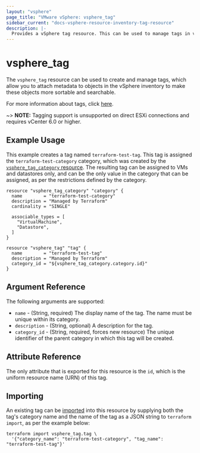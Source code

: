 ```yaml
---
layout: "vsphere"
page_title: "VMware vSphere: vsphere_tag"
sidebar_current: "docs-vsphere-resource-inventory-tag-resource"
description: |-
  Provides a vSphere tag resource. This can be used to manage tags in vSphere.
---
```


# vsphere\_tag

The `vsphere_tag` resource can be used to create and manage tags, which allow
you to attach metadata to objects in the vSphere inventory to make these
objects more sortable and searchable.

For more information about tags, click [here][ext-tags-general].

[ext-tags-general]: https://docs.vmware.com/en/VMware-vSphere/6.5/com.vmware.vsphere.vcenterhost.doc/GUID-E8E854DD-AA97-4E0C-8419-CE84F93C4058.html

~> **NOTE:** Tagging support is unsupported on direct ESXi connections and
requires vCenter 6.0 or higher.

## Example Usage

This example creates a tag named `terraform-test-tag`. This tag is assigned the
`terraform-test-category` category, which was created by the
[`vsphere_tag_category` resource][docs-tag-category-resource]. The resulting
tag can be assigned to VMs and datastores only, and can be the only value in
the category that can be assigned, as per the restrictions defined by the
category.

[docs-tag-category-resource]: /docs/providers/vsphere/r/tag_category.html

```hcl
resource "vsphere_tag_category" "category" {
  name        = "terraform-test-category"
  description = "Managed by Terraform"
  cardinality = "SINGLE"

  associable_types = [
    "VirtualMachine",
    "Datastore",
  ]
}

resource "vsphere_tag" "tag" {
  name        = "terraform-test-tag"
  description = "Managed by Terraform"
  category_id = "${vsphere_tag_category.category.id}"
}
```

## Argument Reference

The following arguments are supported:

* `name` - (String, required) The display name of the tag. The name must be
  unique within its category.
* `description` - (String, optional) A description for the tag.
* `category_id` - (String, required, forces new resource) The unique identifier
  of the parent category in which this tag will be created.

## Attribute Reference

The only attribute that is exported for this resource is the `id`, which is the
uniform resource name (URN) of this tag.

## Importing

An existing tag can be [imported][docs-import] into this resource by supplying
both the tag's category name and the name of the tag as a JSON string to
`terraform import`, as per the example below:

[docs-import]: https://www.terraform.io/docs/import/index.html

```
terraform import vsphere_tag.tag \
  '{"category_name": "terraform-test-category", "tag_name": "terraform-test-tag"}'
```
